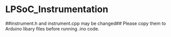 # LPSoC_Instrumentation
##instrument.h and instrument.cpp may be changed##
Please copy them to Arduino libary files before running .ino code.
